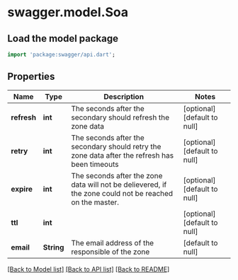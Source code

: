 # swagger.model.Soa

## Load the model package
```dart
import 'package:swagger/api.dart';
```

## Properties
Name | Type | Description | Notes
------------ | ------------- | ------------- | -------------
**refresh** | **int** | The seconds after the secondary should refresh the zone data | [optional] [default to null]
**retry** | **int** | The seconds after the secondary should retry the zone data after the refresh has been timeouts | [optional] [default to null]
**expire** | **int** | The seconds after the zone data will not be delievered, if the zone could not be reached on the master. | [optional] [default to null]
**ttl** | **int** |  | [optional] [default to null]
**email** | **String** | The email address of the responsible of the zone | [default to null]

[[Back to Model list]](../README.md#documentation-for-models) [[Back to API list]](../README.md#documentation-for-api-endpoints) [[Back to README]](../README.md)


